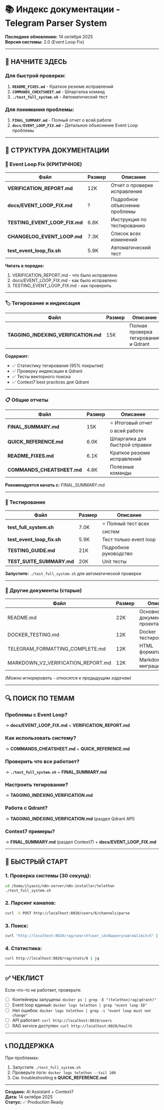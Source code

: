 # 📚 Индекс документации - Telegram Parser System

**Последнее обновление:** 14 октября 2025  
**Версия системы:** 2.0 (Event Loop Fix)

---

## 🎯 НАЧНИТЕ ЗДЕСЬ

### Для быстрой проверки:
1. **`README_FIXES.md`** - Краткое резюме исправлений
2. **`COMMANDS_CHEATSHEET.md`** - Шпаргалка команд
3. **`./test_full_system.sh`** - Автоматический тест

### Для понимания проблемы:
1. **`FINAL_SUMMARY.md`** - Полный отчет о всей работе
2. **`docs/EVENT_LOOP_FIX.md`** - Детальное объяснение Event Loop проблемы

---

## 📁 СТРУКТУРА ДОКУМЕНТАЦИИ

### 🔴 Event Loop Fix (КРИТИЧНОЕ)

| Файл | Размер | Описание |
|------|--------|----------|
| **VERIFICATION_REPORT.md** | 12K | Отчет о проверке исправления |
| **docs/EVENT_LOOP_FIX.md** | ? | Подробное объяснение проблемы |
| **TESTING_EVENT_LOOP_FIX.md** | 6.8K | Инструкция по тестированию |
| **CHANGELOG_EVENT_LOOP.md** | 7.3K | Список всех изменений |
| **test_event_loop_fix.sh** | 5.9K | Автоматический тест |

**Читать в порядке:**
1. VERIFICATION_REPORT.md - что было исправлено
2. docs/EVENT_LOOP_FIX.md - как было исправлено
3. TESTING_EVENT_LOOP_FIX.md - как проверить

---

### 🏷️ Тегирование и индексация

| Файл | Размер | Описание |
|------|--------|----------|
| **TAGGING_INDEXING_VERIFICATION.md** | 15K | Полная проверка тегирования и Qdrant |

**Содержит:**
- ✅ Статистику тегирования (95% покрытие)
- ✅ Проверку индексации в Qdrant
- ✅ Тесты векторного поиска
- ✅ Context7 best practices для Qdrant

---

### 📋 Общие отчеты

| Файл | Размер | Описание |
|------|--------|----------|
| **FINAL_SUMMARY.md** | 15K | ⭐ Итоговый отчет о всей работе |
| **QUICK_REFERENCE.md** | 6.0K | Шпаргалка для быстрой справки |
| **README_FIXES.md** | 6.1K | Краткое резюме исправлений |
| **COMMANDS_CHEATSHEET.md** | 4.8K | Полезные команды |

**Рекомендуется начать с:** FINAL_SUMMARY.md

---

### 🧪 Тестирование

| Файл | Размер | Описание |
|------|--------|----------|
| **test_full_system.sh** | 7.0K | ⭐ Полный тест всех систем |
| **test_event_loop_fix.sh** | 5.9K | Тест только event loop |
| **TESTING_GUIDE.md** | 21K | Подробное руководство |
| **TEST_SUITE_SUMMARY.md** | 20K | Unit тесты |

**Запустите:** `./test_full_system.sh` для автоматической проверки

---

### 📝 Другие документы (старые)

| Файл | Размер | Описание |
|------|--------|----------|
| README.md | 22K | Основная документация проекта |
| DOCKER_TESTING.md | 12K | Docker тестирование |
| TELEGRAM_FORMATTING_COMPLETE.md | 12K | HTML форматирование |
| MARKDOWN_V2_VERIFICATION_REPORT.md | 12K | Markdown v2 миграция |

*(Можно игнорировать - относятся к предыдущим задачам)*

---

## 🔍 ПОИСК ПО ТЕМАМ

### Проблемы с Event Loop?
→ **docs/EVENT_LOOP_FIX.md** + **VERIFICATION_REPORT.md**

### Как использовать систему?
→ **COMMANDS_CHEATSHEET.md** + **QUICK_REFERENCE.md**

### Проверить что все работает?
→ **`./test_full_system.sh`** + **FINAL_SUMMARY.md**

### Настроить тегирование?
→ **TAGGING_INDEXING_VERIFICATION.md**

### Работа с Qdrant?
→ **TAGGING_INDEXING_VERIFICATION.md** (раздел Qdrant API)

### Context7 примеры?
→ **FINAL_SUMMARY.md** (раздел Context7) + **docs/EVENT_LOOP_FIX.md**

---

## 🚀 БЫСТРЫЙ СТАРТ

### 1. Проверка системы (30 секунд):
```bash
cd /home/ilyasni/n8n-server/n8n-installer/telethon
./test_full_system.sh
```

### 2. Парсинг каналов:
```bash
curl -X POST http://localhost:8010/users/6/channels/parse
```

### 3. Поиск:
```bash
curl "http://localhost:8020/rag/search?user_id=6&query=авто&limit=5" | jq
```

### 4. Статистика:
```bash
curl http://localhost:8020/rag/stats/6 | jq
```

---

## ✅ ЧЕКЛИСТ

Если что-то не работает, проверьте:

- [ ] Контейнеры запущены: `docker ps | grep -E "(telethon|rag|qdrant)"`
- [ ] Event loop единый: `docker logs telethon | grep "event loop ID"`
- [ ] Нет ошибок: `docker logs telethon | grep -i "event loop must not change"`
- [ ] API работает: `curl http://localhost:8010/users`
- [ ] RAG service доступен: `curl http://localhost:8020/health`

---

## 📞 ПОДДЕРЖКА

При проблемах:
1. Запустите `./test_full_system.sh`
2. Проверьте логи: `docker logs telethon --tail 100`
3. См. troubleshooting в **QUICK_REFERENCE.md**

---

**Создано:** AI Assistant + Context7  
**Дата:** 14 октября 2025  
**Статус:** ✅ Production Ready

